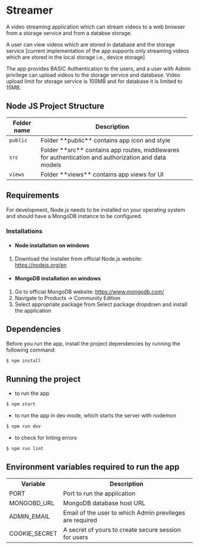 # Streamer

A video streaming application which can stream videos to a web browser from a storage service and from a databse storage.

A user can view videos which are stored in database and the storage service [current implementation of the app supports only streaming videos which are stored in the local storage i.e., device storage]

The app provides BASIC Authentication to the users, and a user with Admin privilege can upload videos to the storage service and database. Video upload limit for storage service is 100MB and for database it is limited to 15MB.

## Node JS Project Structure
<table>
    <thead>
        <tr>
            <th>Folder name</th>
            <th>Description</th>
        </tr>
    </thead>
    <tbody>
        <tr>
            <td><code>public</code></td>
            <td>Folder **public** contains app icon and style<td>
        </tr>
        <tr>
            <td><code>src</code></td>
            <td>Folder **src** contains app routes, middlewares for authentication and authorization and data models<td>
        </tr>
        <tr>
            <td><code>views</code></td>
            <td>Folder **views** contains app views for UI<td>
        </tr>
    </tbody>
</table>

## Requirements
For development, Node.js needs to be installed on your operating system and should have a MongoDB instance to be configured.

### Installations
- #### Node installation on windows
1. Download the installer from official Node.js website: https://nodejs.org/en

- #### MongoDB installation on windows
1. Go to official MongoDB website: https://www.mongodb.com/
2. Navigate to Products -> Community Edition
3. Select appropriate package from Select package dropdown and install the application

## Dependencies
Before you run the app, install the project dependencies by running the following command:
```bash
$ npm install
```

## Running the project
- to run the app
```bash
$ npm start
```
- to run the app in dev mode, which starts the server with nodemon
```bash
$ npm run dev
```
- to check for linting errors
```bash
$ npm run lint
```
## Environment variables required to run the app

<table>
    <tr>
        <th>Variable</th>
        <th>Description</th>
    </tr>
    <tr>
        <td>PORT</td>
        <td>Port to run the application</td>
    </tr>
    <tr>
        <td>MONGOBD_URL</td>
        <td>MongoDB database host URL</td>
    </tr>
    <tr>
        <td>ADMIN_EMAIL</td>
        <td>Email of the user to which Admin previleges are required</td>
    </tr>
    <tr>
        <td>COOKIE_SECRET</td>
        <td>A secret of yours to create secure session for users</td>
    </tr>
</table>
